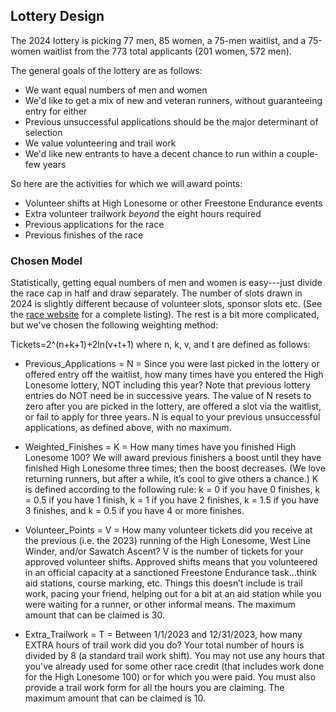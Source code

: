 ## Lottery Design

The 2024 lottery is picking 77 men, 85 women, a 75-men waitlist, and a 75-women waitlist from the 773 total applicants (201 women, 572 men). 

The general goals of the lottery are as follows:

* We want equal numbers of men and women
* We'd like to get a mix of new and veteran runners, without guaranteeing entry for either
* Previous unsuccessful applications should be the major determinant of selection
* We value volunteering and trail work
* We'd like new entrants to have a decent chance to run within a couple-few years

So here are the activities for which we will award points:

* Volunteer shifts at High Lonesome or other Freestone Endurance events
* Extra volunteer trailwork *beyond* the eight hours required
* Previous applications for the race
* Previous finishes of the race


### Chosen Model

Statistically, getting equal numbers of men and women is easy---just divide the race cap in half and draw separately. The number of slots drawn in 2024 is slightly different because of volunteer slots, sponsor slots etc. (See the [race website](https://www.highlonesome100.com/general-registration-info) for a complete listing). The rest is a bit more complicated, but we've chosen the following weighting method: 

Tickets=2^(n+k+1)+2ln(v+t+1) where n, k, v, and t are defined as follows:

* Previous_Applications = N = Since you were last picked in the lottery or offered entry off the waitlist, how many times have you entered the High Lonesome lottery, NOT including this year? Note that previous lottery entries do NOT need be in successive years. The value of N resets to zero after you are picked in the lottery, are offered a slot via the waitlist, or fail to apply for three years. N is equal to your previous unsuccessful applications, as defined above, with no maximum.					


* Weighted_Finishes = K = How many times have you finished High Lonesome 100? We will award previous finishers a boost until they have finished High Lonesome three times; then the boost decreases. (We love returning runners, but after a while, it’s cool to give others a chance.) K is defined according to the following rule: k = 0 if you have 0 finishes, k = 0.5 if you have 1 finish, k = 1 if you have 2 finishes, k = 1.5 if you have 3 finishes, and k = 0.5 if you have 4 or more finishes.				

* Volunteer_Points = V = How many volunteer tickets did you receive at the previous (i.e. the 2023) running of the High Lonesome, West Line Winder, and/or Sawatch Ascent? V is the number of tickets for your approved volunteer shifts. Approved shifts means that you volunteered in an official capacity at a sanctioned Freestone Endurance task…think aid stations, course marking, etc. Things this doesn’t include is trail work, pacing your friend, helping out for a bit at an aid station while you were waiting for a runner, or other informal means. The maximum amount that can be claimed is 30.				

* Extra_Trailwork = T = Between 1/1/2023 and 12/31/2023, how many EXTRA hours of trail work did you do? Your total number of hours is divided by 8 (a standard trail work shift). You may not use any hours that you've already used for some other race credit (that includes work done for the High Lonesome 100) or for which you were paid. You must also provide a trail work form for all the hours you are claiming. The maximum amount that can be claimed is 10.	
